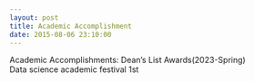 ```yaml
---
layout: post
title: Academic Accomplishment
date: 2015-08-06 23:10:00
---
```



Academic Accomplishments: Dean’s List Awards(2023-Spring)
<br>
Data science academic festival 1st
